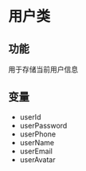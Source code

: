 # 用户类
## 功能
用于存储当前用户信息

## 变量
- userId
- userPassword
- userPhone
- userName
- userEmail
- userAvatar
